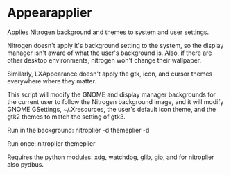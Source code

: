 # Appearapplier
Applies Nitrogen background and themes to system and user settings.

Nitrogen doesn't apply it's background setting to the system, so the display manager isn't aware of what the user's background is. Also, if there are other desktop environments, nitrogen won't change their wallpaper.

Similarly, LXAppearance doesn't apply the gtk, icon, and cursor themes everywhere where they matter.

This script will modify the GNOME and display manager backgrounds for the current user to follow the Nitrogen background image, and it will modify GNOME GSettings, ~/.Xresources, the user's default icon theme, and the gtk2 themes to match the setting of gtk3.

Run in the background:
nitroplier -d
themeplier -d

Run once:
nitroplier
themeplier

Requires the python modules:
xdg, watchdog, glib, gio, and for nitroplier also pydbus.